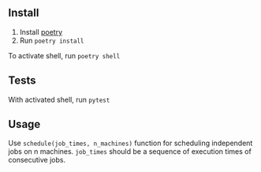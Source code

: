 ## Install

1. Install [poetry](https://python-poetry.org/docs/)
2. Run `poetry install`

To activate shell, run `poetry shell`

## Tests
With activated shell, run `pytest`

## Usage
Use `schedule(job_times, n_machines)` function for scheduling independent jobs
on n machines. `job_times` should be a sequence of execution times of consecutive jobs.
